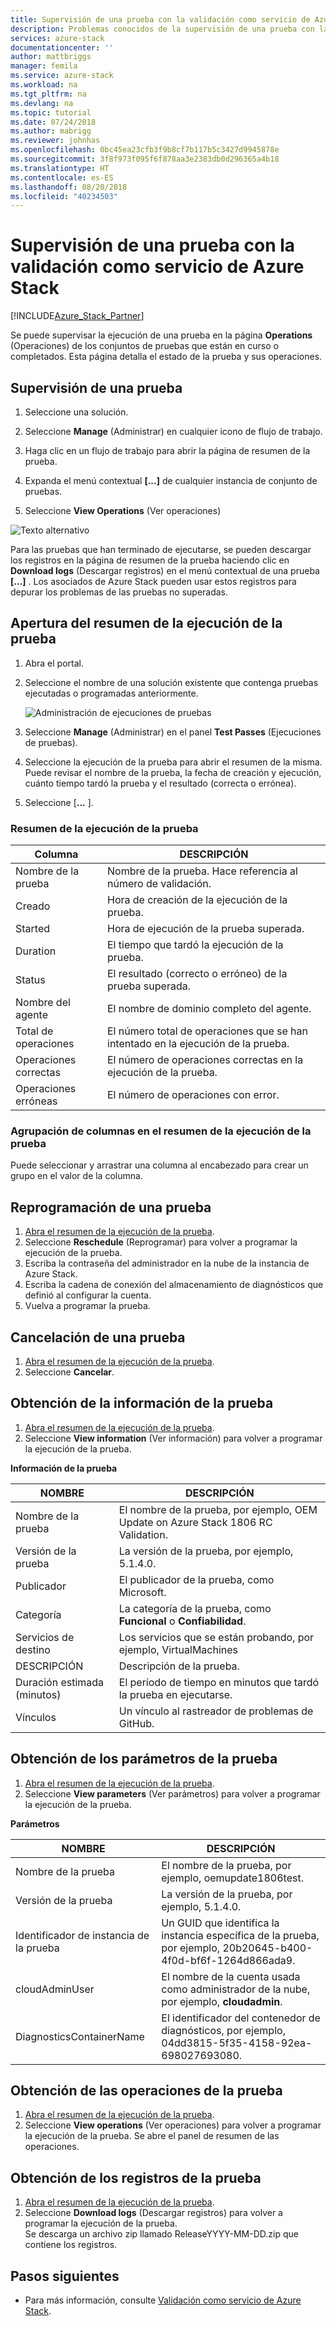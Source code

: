 ```yaml
---
title: Supervisión de una prueba con la validación como servicio de Azure Stack | Microsoft Docs
description: Problemas conocidos de la supervisión de una prueba con la validación como servicio de Azure Stack.
services: azure-stack
documentationcenter: ''
author: mattbriggs
manager: femila
ms.service: azure-stack
ms.workload: na
ms.tgt_pltfrm: na
ms.devlang: na
ms.topic: tutorial
ms.date: 07/24/2018
ms.author: mabrigg
ms.reviewer: johnhas
ms.openlocfilehash: 0bc45ea23cfb3f9b8cf7b117b5c3427d9945878e
ms.sourcegitcommit: 3f8f973f095f6f878aa3e2383db0d296365a4b18
ms.translationtype: HT
ms.contentlocale: es-ES
ms.lasthandoff: 08/20/2018
ms.locfileid: "40234503"
---
```

# <a name="monitor-a-test-with-azure-stack-validation-as-a-service"></a>Supervisión de una prueba con la validación como servicio de Azure Stack

[!INCLUDE[Azure_Stack_Partner](./includes/azure-stack-partner-appliesto.md)]

Se puede supervisar la ejecución de una prueba en la página **Operations** (Operaciones) de los conjuntos de pruebas que están en curso o completados. Esta página detalla el estado de la prueba y sus operaciones.

## <a name="monitor-a-test"></a>Supervisión de una prueba

1. Seleccione una solución.

2. Seleccione **Manage** (Administrar) en cualquier icono de flujo de trabajo.

3. Haga clic en un flujo de trabajo para abrir la página de resumen de la prueba.

4. Expanda el menú contextual **[...]** de cualquier instancia de conjunto de pruebas.

5. Seleccione **View Operations** (Ver operaciones)

![Texto alternativo](media\image4.png)

Para las pruebas que han terminado de ejecutarse, se pueden descargar los registros en la página de resumen de la prueba haciendo clic en **Download logs** (Descargar registros) en el menú contextual de una prueba **[...]** . Los asociados de Azure Stack pueden usar estos registros para depurar los problemas de las pruebas no superadas.

## <a name="open-the-test-pass-summary"></a>Apertura del resumen de la ejecución de la prueba

1. Abra el portal. 
2. Seleccione el nombre de una solución existente que contenga pruebas ejecutadas o programadas anteriormente.

    ![Administración de ejecuciones de pruebas](media/managetestpasses.png)

3. Seleccione **Manage** (Administrar) en el panel **Test Passes** (Ejecuciones de pruebas).
4. Seleccione la ejecución de la prueba para abrir el resumen de la misma. Puede revisar el nombre de la prueba, la fecha de creación y ejecución, cuánto tiempo tardó la prueba y el resultado (correcta o errónea).
5. Seleccione [**...** ].

### <a name="test-pass-summary"></a>Resumen de la ejecución de la prueba

| Columna | DESCRIPCIÓN |
| --- | --- |
| Nombre de la prueba | Nombre de la prueba. Hace referencia al número de validación. |
| Creado | Hora de creación de la ejecución de la prueba. |
| Started | Hora de ejecución de la prueba superada. |
| Duration | El tiempo que tardó la ejecución de la prueba. |
| Status | El resultado (correcto o erróneo) de la prueba superada. |
| Nombre del agente | El nombre de dominio completo del agente. |
| Total de operaciones | El número total de operaciones que se han intentado en la ejecución de la prueba. |
| Operaciones correctas | El número de operaciones correctas en la ejecución de la prueba. |
|  Operaciones erróneas | El número de operaciones con error. |

### <a name="group-columns-in-the-test-pass-summary"></a>Agrupación de columnas en el resumen de la ejecución de la prueba

Puede seleccionar y arrastrar una columna al encabezado para crear un grupo en el valor de la columna.

## <a name="reschedule-a-test"></a>Reprogramación de una prueba

1. [Abra el resumen de la ejecución de la prueba](#open-the-test-pass-summary).
2. Seleccione **Reschedule** (Reprogramar) para volver a programar la ejecución de la prueba.
3. Escriba la contraseña del administrador en la nube de la instancia de Azure Stack.
4. Escriba la cadena de conexión del almacenamiento de diagnósticos que definió al configurar la cuenta.
5. Vuelva a programar la prueba.

## <a name="cancel-a-test"></a>Cancelación de una prueba

1. [Abra el resumen de la ejecución de la prueba](#open-the-test-pass-summary).
2. Seleccione **Cancelar**.

## <a name="get-test-information"></a>Obtención de la información de la prueba

1. [Abra el resumen de la ejecución de la prueba](#open-the-test-pass-summary).
2. Seleccione **View information** (Ver información) para volver a programar la ejecución de la prueba.

**Información de la prueba**

| NOMBRE | DESCRIPCIÓN |
| -- | -- |
| Nombre de la prueba | El nombre de la prueba, por ejemplo, OEM Update on Azure Stack 1806 RC Validation. |
| Versión de la prueba | La versión de la prueba, por ejemplo, 5.1.4.0. |
| Publicador | El publicador de la prueba, como Microsoft. |
| Categoría | La categoría de la prueba, como **Funcional** o **Confiabilidad**. |
| Servicios de destino | Los servicios que se están probando, por ejemplo, VirtualMachines |
| DESCRIPCIÓN | Descripción de la prueba. |
| Duración estimada (minutos) | El período de tiempo en minutos que tardó la prueba en ejecutarse. |
| Vínculos | Un vínculo al rastreador de problemas de GitHub. |

## <a name="get-test-parameters"></a>Obtención de los parámetros de la prueba

1. [Abra el resumen de la ejecución de la prueba](#open-the-test-pass-summary).
2. Seleccione **View parameters** (Ver parámetros) para volver a programar la ejecución de la prueba.

**Parámetros**

| NOMBRE | DESCRIPCIÓN |
| -- | -- |
| Nombre de la prueba | El nombre de la prueba, por ejemplo, oemupdate1806test. |
| Versión de la prueba | La versión de la prueba, por ejemplo, 5.1.4.0. |
| Identificador de instancia de la prueba | Un GUID que identifica la instancia específica de la prueba, por ejemplo, 20b20645-b400-4f0d-bf6f-1264d866ada9. |
| cloudAdminUser | El nombre de la cuenta usada como administrador de la nube, por ejemplo, **cloudadmin**. |
| DiagnosticsContainerName | El identificador del contenedor de diagnósticos, por ejemplo, 04dd3815-5f35-4158-92ea-698027693080. |

## <a name="get-test-operations"></a>Obtención de las operaciones de la prueba

1. [Abra el resumen de la ejecución de la prueba](#open-the-test-pass-summary).
2. Seleccione **View operations** (Ver operaciones) para volver a programar la ejecución de la prueba. Se abre el panel de resumen de las operaciones.

## <a name="get-test-logs"></a>Obtención de los registros de la prueba

1. [Abra el resumen de la ejecución de la prueba](#open-the-test-pass-summary).
2. Seleccione **Download logs** (Descargar registros) para volver a programar la ejecución de la prueba.  
    Se descarga un archivo zip llamado ReleaseYYYY-MM-DD.zip que contiene los registros.

## <a name="next-steps"></a>Pasos siguientes

- Para más información, consulte [Validación como servicio de Azure Stack](https://docs.microsoft.com/azure/azure-stack/partner).